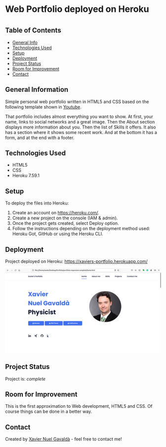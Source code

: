 # Web Portfolio deployed on Heroku

# 




## Table of Contents
* [General Info](#general-information)
* [Technologies Used](#technologies-used)
* [Setup](#setup)
* [Deployment](#usage)
* [Project Status](#project-status)
* [Room for Improvement](#room-for-improvement)
* [Contact](#contact)
<!-- * [License](#license) -->


## General Information
Simple personal web portfolio written in HTML5 and CSS based on the following template shown in [Youtube](https://youtu.be/AKNvTxWOdKw).

That portfolio includes almost everything you want to show. At first, your name, links to social networks and a great image. 
Then the About section displays more information about you. Then the list of Skills it offers. It also has a section where 
it shows some recent work. And at the bottom it has a form, and at the end with a footer.


## Technologies Used
- HTML5
- CSS
- Heroku 7.59.1


## Setup
To deploy the files into Heroku:
1. Create an account on  https://heroku.com/.
2. Create a new project on the console (IAM & admin).
3. Once the project gets created, select Deploy option.
4. Follow the instructions depending on the deployment method used: Heroku Got, GitHub or using the Heroku CLI.

## Deployment
Project deployed on Heroku: https://xaviers-portfolio.herokuapp.com/

![preview img](/assets/img/portfolio_screenshot.png)


## Project Status
Project is: _complete_ 

## Room for Improvement
This is the first approximation to Web development, HTML5 and CSS. Of course things can be done in a better way.  

## Contact
Created by [Xavier Nuel Gavaldà](xaviernuelgav@gmail.com) - feel free to contact me!


<!-- Optional -->
<!-- ## License -->
<!-- This project is open source and available under the [... License](). -->
